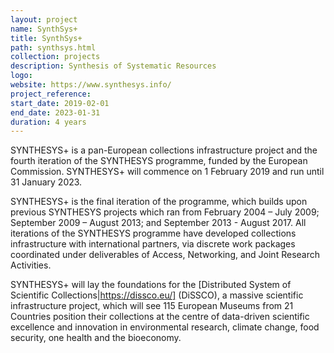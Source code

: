 ```yaml
---
layout: project
name: SynthSys+
title: SynthSys+
path: synthsys.html
collection: projects
description: Synthesis of Systematic Resources
logo: 
website: https://www.synthesys.info/
project_reference: 
start_date: 2019-02-01
end_date: 2023-01-31
duration: 4 years
---
```


SYNTHESYS+ is a pan-European collections infrastructure project and the
fourth iteration of the SYNTHESYS programme, funded by the European
Commission. SYNTHESYS+ will commence on 1 February 2019 and run until 31 January 2023. 

SYNTHESYS+ is the final iteration of the programme, which builds upon
previous SYNTHESYS projects which ran from February 2004 – July 2009;
September 2009 – August 2013; and September 2013 - August 2017. All iterations
of the SYNTHESYS programme have developed collections infrastructure with
international partners, via discrete work packages coordinated under
deliverables of Access, Networking, and Joint Research Activities. 

SYNTHESYS+ will lay the foundations for the [Distributed System of Scientific
Collections|https://dissco.eu/] (DiSSCO), a massive scientific infrastructure project, which will
see 115 European Museums from 21 Countries position their collections  at the
centre of data-driven scientific excellence and innovation in environmental
research, climate change, food security, one health and the bioeconomy.
